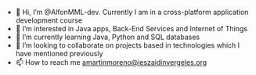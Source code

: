 - 👋 Hi, I’m @AlfonMML-dev. Currently I am in a cross-platform application development course
- 👀 I’m interested in Java apps, Back-End Services and Internet of Things
- 🌱 I’m currently learning Java, Python and SQL databases
- 💞️ I’m looking to collaborate on projects based in technologies which I have mentioned previously
- 📫 How to reach me amartinmoreno@ieszaidinvergeles.org

